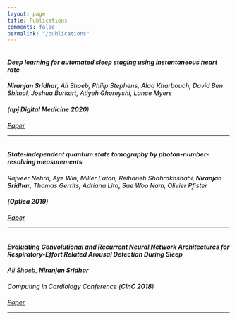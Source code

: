 ```yaml
---
layout: page
title: Publications
comments: false
permalink: "/publications"
---
```


<div class="row pub-item-row">
      <div class="col-md-4">
        <img src="assets/images/stages.png" class="img-responsive center-block img-rounded" alt="" style="max-height:300px">
      </div>
      <div class="col-md-8">
        <h5 class="item-title" style="font-weight: 700; margin-bottom: 0.5rem; ">
            Deep learning for automated sleep staging using instantaneous heart rate
        </h5>
        <h6  style="font-weight: 500; margin-bottom: 0.5rem; ">
            <b>Niranjan Sridhar</b>, Ali Shoeb, Philip Stephens, Alaa Kharbouch, David Ben Shimol, Joshua Burkart, Atiyeh Ghoreyshi, Lance Myers
        </h6>
        <h6  style="font-weight: 500; margin-bottom: 0.5rem; " >
         (<b>npj Digital Medicine 2020</b>)
        </h6>
        <h6 style="font-weight: 500; margin-bottom: 0.5rem; " >
            <p>
            <a href="https://www.nature.com/articles/s41746-020-0291-x">Paper</a>
            </p>
        </h6>
      </div>
</div>

---

<div class="row pub-item-row">
      <div class="col-md-4">
        <img src="assets/images/photon1.png" class="img-responsive center-block img-rounded" alt="" style="max-height:300px">
      </div>
      <div class="col-md-8">
        <h5 class="item-title" style="font-weight: 700; margin-bottom: 0.5rem; ">
            State-independent quantum state tomography by photon-number-resolving measurements
        </h5>
        <h6  style="font-weight: 500; margin-bottom: 0.5rem; ">
            Rajveer Nehra, Aye Win, Miller Eaton, Reihaneh Shahrokhshahi, <b>Niranjan Sridhar</b>, Thomas Gerrits, Adriana Lita, Sae Woo Nam, Olivier Pfister
        </h6>
        <h6  style="font-weight: 500; margin-bottom: 0.5rem; " >(<b>Optica 2019</b>)
        </h6>
        <h6 style="font-weight: 500; margin-bottom: 0.5rem; " >
            <p>
            <a href="https://opg.optica.org/optica/fulltext.cfm?uri=optica-6-10-1356">Paper</a>
            </p>
        </h6>     
      </div>
</div>

---


<div class="row pub-item-row">
      <div class="col-md-4">
        <img src="assets/images/psg1.png" class="img-responsive center-block img-rounded" alt="" style="max-height:300px">
      </div>
      <div class="col-md-8">
        <h5 class="item-title" style="font-weight: 700; margin-bottom: 0.5rem; ">
            Evaluating Convolutional and Recurrent Neural Network Architectures for Respiratory-Effort Related Arousal Detection During Sleep
        </h5>
        <h6  style="font-weight: 500; margin-bottom: 0.5rem; ">
            Ali Shoeb, <b>Niranjan Sridhar</b>
        </h6>
        <h6  style="font-weight: 500; margin-bottom: 0.5rem; " >
            Computing in Cardiology Conference (<b>CinC 2018</b>)
        </h6>
        <h6 style="font-weight: 500; margin-bottom: 0.5rem; " >
            <p>
            <a href="https://physionet.org/files/challenge-2018/1.0.0/papers/CinC2018-284.pdf">Paper</a>
            </p>
        </h6>     
      </div>
</div>

---
